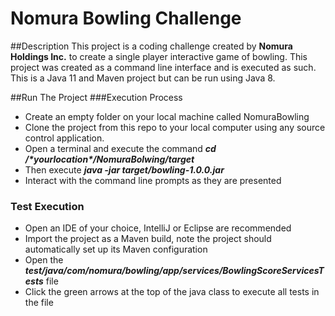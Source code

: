 # Nomura Bowling Challenge 

##Description
This project is a coding challenge created by **Nomura Holdings Inc.**
to create a single player interactive game of bowling. 
This project was created as a command line interface and is executed as such.
This is a Java 11 and Maven project but can be run using Java 8.

##Run The Project
###Execution Process
* Create an empty folder on your local machine called NomuraBowling
* Clone the project from this repo to your local computer using any source control application.
* Open a terminal and execute the command _**cd /\*yourlocation\*/NomuraBolwing/target**_
* Then execute **_java -jar target/bowling-1.0.0.jar_**
* Interact with the command line prompts as they are presented

### Test Execution
* Open an IDE of your choice, IntelliJ or Eclipse are recommended
* Import the project as a Maven build, note the project should automatically set up its Maven configuration
* Open the **_test/java/com/nomura/bowling/app/services/BowlingScoreServicesTests_** file
* Click the green arrows at the top of the java class to execute all tests in the file


